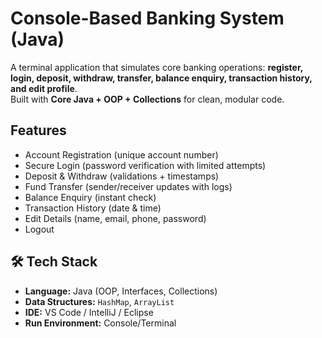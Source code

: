 # Console-Based Banking System (Java)

A terminal application that simulates core banking operations: **register, login, deposit, withdraw, transfer, balance enquiry, transaction history, and edit profile**.  
Built with **Core Java + OOP + Collections** for clean, modular code.

## Features
- Account Registration (unique account number)
- Secure Login (password verification with limited attempts)
- Deposit & Withdraw (validations + timestamps)
- Fund Transfer (sender/receiver updates with logs)
- Balance Enquiry (instant check)
- Transaction History (date & time)
- Edit Details (name, email, phone, password)
- Logout

## 🛠 Tech Stack
- **Language:** Java (OOP, Interfaces, Collections)
- **Data Structures:** `HashMap`, `ArrayList`
- **IDE:** VS Code / IntelliJ / Eclipse
- **Run Environment:** Console/Terminal


